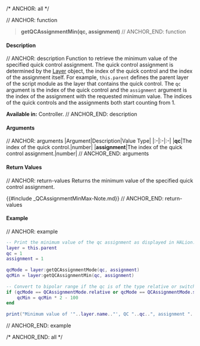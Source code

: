 /* ANCHOR: all */

// ANCHOR: function
>**getQCAssignmentMin(qc, assignment)**
// ANCHOR_END: function

#### Description

// ANCHOR: description
Function to retrieve the minimum value of the specified quick control assignment. The quick control assignment is determined by the [Layer](./Layer.md) object, the index of the quick control and the index of the assignment itself. For example, ``this.parent`` defines the parent layer of the script module as the layer that contains the quick control. The ``qc`` argument is the index of the quick control and the ``assignment`` argument is the index of the assignment with the requested minimum value. The indices of the quick controls and the assignments both start counting from 1.

**Available in:** Controller.
// ANCHOR_END: description

#### Arguments

// ANCHOR: arguments
|Argument|Description|Value Type|
|:-|:-|:-|
|**qc**|The index of the quick control.|number|
|**assignment**|The index of the quick control assignment.|number|
// ANCHOR_END: arguments

#### Return Values

// ANCHOR: return-values
Returns the minimum value of the specified quick control assignment.

{{#include _QCAssignmentMinMax-Note.md}}
// ANCHOR_END: return-values

#### Example

// ANCHOR: example
```lua
-- Print the minimum value of the qc assignment as displayed in HALion.
layer = this.parent
qc = 1
assignment = 1
 
qcMode = layer:getQCAssignmentMode(qc, assignment)
qcMin = layer:getQCAssignmentMin(qc, assignment)
 
-- Convert to bipolar range if the qc is of the type relative or switch relative.
if (qcMode == QCAssignmentMode.relative or qcMode == QCAssignmentMode.switchRelative) then
    qcMin = qcMin * 2 - 100
end
  
print("Minimum value of '"..layer.name.."', QC "..qc..", assignment "..assignment..": "..qcMin..".")
```
// ANCHOR_END: example

/* ANCHOR_END: all */